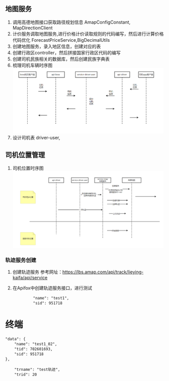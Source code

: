 ## 地图服务
1. 调用高德地图接口获取路径规划信息 AmapConfigConstant, MapDirectionClient
2. 计价服务调取地图服务,进行价格计价读取规则的代码编写，然后进行计算价格代码优化 ForecastPriceService,BigDecimalUtils
3. 创建地图服务，录入地区信息，创建对应的表
4. 创建行政区controller，然后拼接国家行政区代码的编写
5. 创建司机民族相关的数据库，然后创建民族字典表
6. 梳理司机车辆时序图
![img_1.png](img_1.png)
7. 设计司机表 driver-user,
## 司机位置管理
1. 司机位置时序图
![img.png](img.png)
### 轨迹服务创建
1. 创建轨迹服务
参考网址：https://lbs.amap.com/api/track/lieying-kaifa/api/service
2. 在Apifox中创建轨迹服务接口，进行测试

                "name": "test1",
                "sid": 951718

# 终端
    "data": {
        "name": "test1_02",
        "tid": 702601693,
        "sid": 951718
    },

        "trname": "test轨迹",
        "trid": 20